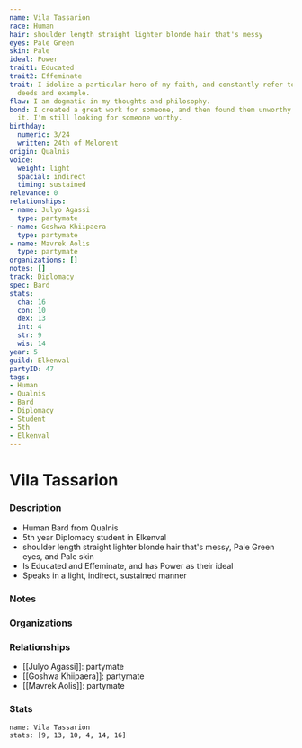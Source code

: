 ```yaml
---
name: Vila Tassarion
race: Human
hair: shoulder length straight lighter blonde hair that's messy
eyes: Pale Green
skin: Pale
ideal: Power
trait1: Educated
trait2: Effeminate
trait: I idolize a particular hero of my faith, and constantly refer to that person's
  deeds and example.
flaw: I am dogmatic in my thoughts and philosophy.
bond: I created a great work for someone, and then found them unworthy to receive
  it. I'm still looking for someone worthy.
birthday:
  numeric: 3/24
  written: 24th of Melorent
origin: Qualnis
voice:
  weight: light
  spacial: indirect
  timing: sustained
relevance: 0
relationships:
- name: Julyo Agassi
  type: partymate
- name: Goshwa Khiipaera
  type: partymate
- name: Mavrek Aolis
  type: partymate
organizations: []
notes: []
track: Diplomacy
spec: Bard
stats:
  cha: 16
  con: 10
  dex: 13
  int: 4
  str: 9
  wis: 14
year: 5
guild: Elkenval
partyID: 47
tags:
- Human
- Qualnis
- Bard
- Diplomacy
- Student
- 5th
- Elkenval
---
```

# Vila Tassarion
### Description
- Human Bard from Qualnis
- 5th year Diplomacy student in Elkenval
- shoulder length straight lighter blonde hair that's messy, Pale Green eyes, and Pale skin
- Is Educated and Effeminate, and has Power as their ideal
- Speaks in a light, indirect, sustained manner

### Notes

### Organizations

### Relationships
- [[Julyo Agassi]]: partymate
- [[Goshwa Khiipaera]]: partymate
- [[Mavrek Aolis]]: partymate

### Stats
```statblock
name: Vila Tassarion
stats: [9, 13, 10, 4, 14, 16]
```